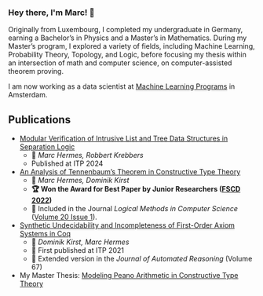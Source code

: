 ### Hey there, I'm Marc! 👋

Originally from Luxembourg, I completed my undergraduate in Germany, earning a Bachelor’s in Physics and a Master’s in Mathematics. During my Master’s program, I explored a variety of fields, including Machine Learning, Probability Theory, Topology, and Logic, before focusing my thesis within an intersection of math and computer science, on computer-assisted theorem proving.

I am now working as a data scientist at [Machine Learning Programs](https://www.mlprograms.com) in Amsterdam.

## Publications

- [Modular Verification of Intrusive List and Tree Data Structures in Separation Logic](https://drops.dagstuhl.de/entities/document/10.4230/LIPIcs.ITP.2024.19)
	- 👥 _Marc Hermes, Robbert Krebbers_
 	- Published at ITP 2024
- [An Analysis of Tennenbaum’s Theorem in Constructive Type Theory](https://lmcs.episciences.org/13204) 
	- 👥 _Marc Hermes, Dominik Kirst_
	- **🏆 Won the Award for Best Paper by Junior Researchers ([FSCD 2022](https://fscd-conference.org/editions/best-paper-awards/))**
	- 📘 Included in the Journal _Logical Methods in Computer Science_ ([Volume 20 Issue 1](https://lmcs.episciences.org/volume/view/id/925)).
- [Synthetic Undecidability and Incompleteness of First-Order Axiom Systems in Coq ](https://link.springer.com/article/10.1007/s10817-022-09647-x)
	- 👥 _Dominik Kirst, Marc Hermes_
	- 🔖 First published at ITP 2021
	- 📘 Extended version in the _Journal of Automated Reasoning_ (Volume 67) 
- My Master Thesis: [Modeling Peano Arithmetic in Constructive Type Theory](https://raw.githubusercontent.com/HermesMarc/Documents/main/thesis.pdf)
